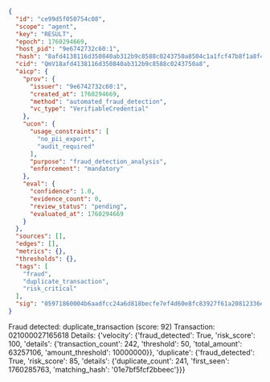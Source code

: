```json
{
  "id": "ce99d5f050754c08",
  "scope": "agent",
  "key": "RESULT",
  "epoch": 1760294669,
  "host_pid": "9e6742732c60:1",
  "hash": "8afd4138116d350840ab312b9c8588c0243750a8504c1a1fcf47b8f1a8f4da78",
  "cid": "QmV18afd4138116d350840ab312b9c8588c0243750a8",
  "aicp": {
    "prov": {
      "issuer": "9e6742732c60:1",
      "created_at": 1760294669,
      "method": "automated_fraud_detection",
      "vc_type": "VerifiableCredential"
    },
    "ucon": {
      "usage_constraints": [
        "no_pii_export",
        "audit_required"
      ],
      "purpose": "fraud_detection_analysis",
      "enforcement": "mandatory"
    },
    "eval": {
      "confidence": 1.0,
      "evidence_count": 0,
      "review_status": "pending",
      "evaluated_at": 1760294669
    }
  },
  "sources": [],
  "edges": [],
  "metrics": {},
  "thresholds": {},
  "tags": [
    "fraud",
    "duplicate_transaction",
    "risk_critical"
  ],
  "sig": "05971860004b6aadfcc24a6d818becfe7ef4d60e8fc83927f61a20812336e9c3"
}
```

Fraud detected: duplicate_transaction (score: 92)
Transaction: 021000027165618
Details: {'velocity': {'fraud_detected': True, 'risk_score': 100, 'details': {'transaction_count': 242, 'threshold': 50, 'total_amount': 63257106, 'amount_threshold': 10000000}}, 'duplicate': {'fraud_detected': True, 'risk_score': 85, 'details': {'duplicate_count': 241, 'first_seen': 1760285763, 'matching_hash': '01e7bf5fcf2bbeec'}}}